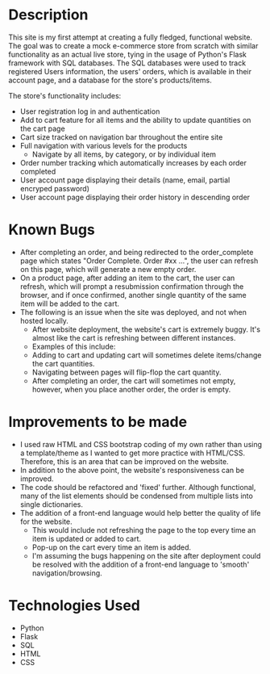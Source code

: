 # Description
This site is my first attempt at creating a fully fledged, functional website. The goal was to create a mock e-commerce store from scratch with similar functionality as an actual live store, tying in the usage of Python's Flask framework with SQL databases. The SQL databases were used to track registered Users information, the users' orders, which is available in their account page, and a database for the store's products/items.

The store's functionality includes:
  - User registration log in and authentication
  - Add to cart feature for all items and the ability to update quantities on the cart page
  - Cart size tracked on navigation bar throughout the entire site
  - Full navigation with various levels for the products
    - Navigate by all items, by category, or by individual item
  - Order number tracking which automatically increases by each order completed
  - User account page displaying their details (name, email, partial encryped password)
  - User account page displaying their order history in descending order

# Known Bugs
  - After completing an order, and being redirected to the order_complete page which states "Order Complete. Order #xx ...", the user can refresh on this page, which will generate a new empty order.
  - On a product page, after adding an item to the cart, the user can refresh, which will prompt a resubmission confirmation through the browser, and if once confirmed, another single quantity of the same item will be added to the cart.
  - The following is an issue when the site was deployed, and not when hosted locally.
    - After website deployment, the website's cart is extremely buggy. It's almost like the cart is refreshing between different instances. 
    -   Examples of this include:
      -    Adding to cart and updating cart will sometimes delete items/change the cart quantities.
      -    Navigating between pages will flip-flop the cart quantity.
      -    After completing an order, the cart will sometimes not empty, however, when you place another order, the order is empty.

# Improvements to be made
  - I used raw HTML and CSS bootstrap coding of my own rather than using a template/theme as I wanted to get more practice with HTML/CSS. Therefore, this is an area that can be improved on the website.
  - In addition to the above point, the website's responsiveness can be improved.
  - The code should be refactored and 'fixed' further. Although functional, many of the list elements should be condensed from multiple lists into single dictionaries.
  - The addition of a front-end language would help better the quality of life for the website.
    - This would include not refreshing the page to the top every time an item is updated or added to cart.
    - Pop-up on the cart every time an item is added.
    - I'm assuming the bugs happening on the site after deployment could be resolved with the addition of a front-end language to 'smooth' navigation/browsing. 

# Technologies Used
  - Python
  - Flask
  - SQL
  - HTML
  - CSS
